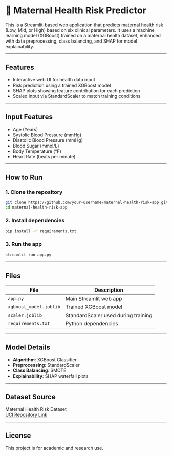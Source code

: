 # 🤰 Maternal Health Risk Predictor

This is a Streamlit-based web application that predicts maternal health risk (Low, Mid, or High) based on six clinical parameters. It uses a machine learning model (XGBoost) trained on a maternal health dataset, enhanced with data preprocessing, class balancing, and SHAP for model explainability.

---

## Features

- Interactive web UI for health data input
- Risk prediction using a trained XGBoost model
- SHAP plots showing feature contribution for each prediction
- Scaled input via StandardScaler to match training conditions

---

##  Input Features

- Age (Years)
- Systolic Blood Pressure (mmHg)
- Diastolic Blood Pressure (mmHg)
- Blood Sugar (mmol/L)
- Body Temperature (°F)
- Heart Rate (beats per minute)

---

##  How to Run

###  1. Clone the repository
```bash
git clone https://github.com/your-username/maternal-health-risk-app.git
cd maternal-health-risk-app
```

###  2. Install dependencies
```bash
pip install -r requirements.txt
```

###  3. Run the app
```bash
streamlit run app.py
```

---

## Files

| File                   | Description                             |
|------------------------|-----------------------------------------|
| `app.py`               | Main Streamlit web app                  |
| `xgboost_model.joblib` | Trained XGBoost model                   |
| `scaler.joblib`        | StandardScaler used during training     |
| `requirements.txt`     | Python dependencies                     |

---

## Model Details

- **Algorithm**: XGBoost Classifier
- **Preprocessing**: StandardScaler
- **Class Balancing**: SMOTE
- **Explainability**: SHAP waterfall plots

---

## Dataset Source

Maternal Health Risk Dataset  
[UCI Repository Link](https://archive.ics.uci.edu/ml/datasets/Maternal+Health+Risk+Data+Set)

---

## License

This project is for academic and research use.
